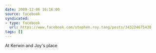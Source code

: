 ```yaml
---
date: 2009-12-06 16:16:00
source: facebook
syndicated:
- type: facebook
  url: https://www.facebook.com/stephen.roy.tang/posts/343224675430
tags: []
---
```


At Kerwin and Joy's place
